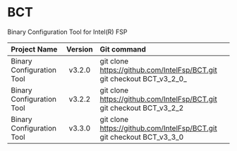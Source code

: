 # BCT
Binary Configuration Tool for Intel(R) FSP


Project Name | Version | Git command
:----------- | :-----: | :----------
Binary Configuration Tool | v3.2.0 | git clone https://github.com/IntelFsp/BCT.git git checkout BCT_v3_2_0_
Binary Configuration Tool | v3.2.2 | git clone https://github.com/IntelFsp/BCT.git git checkout BCT_v3_2_2
Binary Configuration Tool | v3.3.0 | git clone https://github.com/IntelFsp/BCT.git git checkout BCT_v3_3_0

